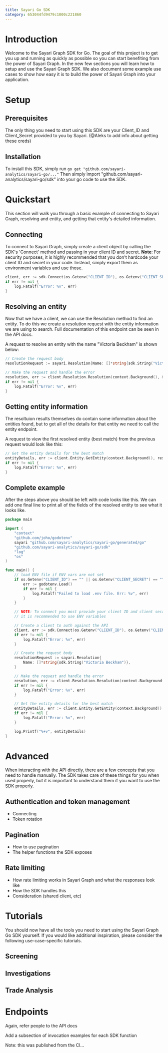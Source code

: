 ```yaml
---
title: Sayari Go SDK
category: 653044fd9479c1000c221860
---
```

# Introduction

Welcome to the Sayari Graph SDK for Go. The goal of this project is to get you up and running as quickly as possible
so you can start benefiting from the power of Sayari Graph. In the new few sections you will learn how to setup and
use the Sayari Graph SDK. We also document some example use cases to show how easy it is to build the power of Sayari
Graph into your application.

# Setup
## Prerequisites
The only thing you need to start using this SDK are your Client_ID and Client_Secret provided to you by Sayari. (@Aleks to add info about getting these creds)

## Installation
To install this SDK, simply run `go get "github.com/sayari-analytics/sayari-go/..."`
Then simply import "github.com/sayari-analytics/sayari-go/sdk" into your go code to use the SDK.

# Quickstart
This section will walk you through a basic example of connecting to Sayari Graph, resolving and entity, and getting that
entity's detailed information.

## Connecting
To connect to Sayari Graph, simply create a client object by calling the SDK's 'Connect' method and passing in your
client ID and secret. **Note**: For security purposes, it is highly recommended that you don't hardcode your client
ID and secret in your code. Instead, simply export them as environment variables and use those.

```go
client, err := sdk.Connect(os.Getenv("CLIENT_ID"), os.Getenv("CLIENT_SECRET"))
if err != nil {
    log.Fatalf("Error: %v", err)
}
```

## Resolving an entity
Now that we have a client, we can use the Resolution method to find an entity. To do this we create a resolution request
with the entity information we are using to search. Full documentation of this endpoint can be seen in the API docs.

A request to resolve an entity with the name "Victoria Beckham" is shown below:
```go
// Create the request body
resolutionRequest := sayari.Resolution{Name: []*string{sdk.String("Victoria Beckham")}}

// Make the request and handle the error
resolution, err := client.Resolution.Resolution(context.Background(), &resolutionRequest)
if err != nil {
    log.Fatalf("Error: %v", err)
}
```

## Getting entity information
The resoltuion results themselves do contain some information about the entities found, but to get all of the details
for that entity we need to call the entity endpoint.

A request to view the first resolved entity (best match) from the previous request would look like this:
```go
// Get the entity details for the best match
entityDetails, err := client.Entity.GetEntity(context.Background(), resolution.Data[0].EntityId, &sayari.GetEntity{})
if err != nil {
    log.Fatalf("Error: %v", err)
}
```

## Complete example
After the steps above you should be left with code looks like this. We can add one final line to print all of the fields
of the resolved entity to see what it looks like.
```go
package main

import (
	"context"
	"github.com/joho/godotenv"
	sayari "github.com/sayari-analytics/sayari-go/generated/go"
	"github.com/sayari-analytics/sayari-go/sdk"
	"log"
	"os"
)

func main() {
	// load ENV file if ENV vars are not set
	if os.Getenv("CLIENT_ID") == "" || os.Getenv("CLIENT_SECRET") == "" {
		err := godotenv.Load()
		if err != nil {
			log.Fatalf("Failed to load .env file. Err: %v", err)
		}
	}

	// NOTE: To connect you most provide your client ID and client secret. To avoid accidentally checking these into git,
	// it is recommended to use ENV variables

	// Create a client to auth against the API
	client, err := sdk.Connect(os.Getenv("CLIENT_ID"), os.Getenv("CLIENT_SECRET"))
	if err != nil {
		log.Fatalf("Error: %v", err)
	}

	// Create the request body
	resolutionRequest := sayari.Resolution{
		Name: []*string{sdk.String("Victoria Beckham")},
	}

	// Make the request and handle the error
	resolution, err := client.Resolution.Resolution(context.Background(), &resolutionRequest)
	if err != nil {
		log.Fatalf("Error: %v", err)
	}

	// Get the entity details for the best match
	entityDetails, err := client.Entity.GetEntity(context.Background(), resolution.Data[0].EntityId, &sayari.GetEntity{})
	if err != nil {
		log.Fatalf("Error: %v", err)
	}

	log.Printf("%+v", entityDetails)
}

```

# Advanced
When interacting with the API directly, there are a few concepts that you need to handle manually. The SDK takes care of
these things for you when used properly, but it is important to understand them if you want to use the SDK properly.

## Authentication and token management
- Connecting
- Token rotation

## Pagination
- How to use pagination
- The helper functions the SDK exposes

## Rate limiting
- How rate limiting works in Sayari Graph and what the responses look like
- How the SDK handles this
- Consideration (shared client, etc)

# Tutorials
You should now have all the tools you need to start using the Sayari Graph Go SDK yourself. If you would like additional
inspiration, please consider the following use-case-specific tutorials.

## Screening

## Investigations

## Trade Analysis

# Endpoints
Again, refer people to the API docs

Add a subsection of invocation examples for each SDK function

Note: this was published from the CI...

